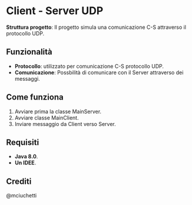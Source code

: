 # Client - Server UDP

**Struttura progetto**:
Il progetto simula una comunicazione C-S attraverso il protocollo UDP.

## Funzionalità

- **Protocollo**: utilizzato per comunicazione C-S protocollo UDP.
- **Comunicazione**: Possbilità di comunicare con il Server attraverso dei messaggi.

## Come funziona

1. Avviare prima la classe MainServer.
2. Avviare classe MainClient.
3. Inviare messaggio da Client verso Server.

## Requisiti

- **Java 8.0**.
- **Un IDEE**.

## Crediti
@mciuchetti

